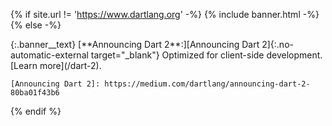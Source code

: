 {% if site.url != 'https://www.dartlang.org' -%}
  {% include banner.html -%}
{% else -%}
  <div class="banner" markdown="1">
    {:.banner__text}
    [**Announcing Dart 2**:][Announcing Dart 2]{:.no-automatic-external target="_blank"}
    Optimized for client-side development.
    [Learn more](/dart-2).

    [Announcing Dart 2]: https://medium.com/dartlang/announcing-dart-2-80ba01f43b6
  </div>
{% endif %}

